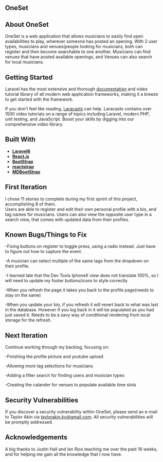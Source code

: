 
## OneSet


## About OneSet

OneSet is a web application that allows musicians to easily find open availabilities to play, wherever someone has posted an opening.
With 2 user types, musicians and venues(people looking for musicians, both can register and then become searchable to one another. Musicians can find venues that have posted available openings, and Venues can also search for local musicians.


## Getting Started

Laravel has the most extensive and thorough [documentation](https://laravel.com/docs) and video tutorial library of all modern web application frameworks, making it a breeze to get started with the framework.

If you don't feel like reading, [Laracasts](https://laracasts.com) can help. Laracasts contains over 1500 video tutorials on a range of topics including Laravel, modern PHP, unit testing, and JavaScript. Boost your skills by digging into our comprehensive video library.

## Built With

- **[Laravel6](https://laravel.com/)**
- **[React.js](https://reactjs.org/)**
- **[BootStrap](https://getbootstrap.com/docs/4.1/getting-started/introduction/)**
- **[reactstrap](https://reactstrap.github.io/)**
- **[MDBootStrap](https://mdbootstrap.com/)**


## First Iteration

I chose 11 stories to complete during my first sprint of this project, accomplishing 8 of them.  
Users are able to register and edit their own personal profile with a bio, and tag names for musicians.
Users can also view the opposite user type in a search view, that comes with updated data from their profiles.


## Known Bugs/Things to Fix
 -Fixing buttons on register to toggle press, using a radio instead. Just have to figure out how to capture the event.
 
 -A musician can select multiple of the same tags from the dropdown on their profile.
 
 -I learned late that the Dev Tools IphoneX view does not translate 100%, so I will need to update my footer buttons/icons to style         correctly
 
 -When you refresh the page it takes you back to the profile page(needs to stay on the same)
 
 -When you update your bio, if you refresh it will revert back to what was last in the database. However if you log back in it will be populated as you had just saved it. Needs to be a savy way of conditional rendering from local storage for the refresh.
 
 
## Next Iteration

Continue working through my backlog, focusing on:

-Finishing the profile picture and youtube upload

-Allowing more tag selections for musicians

-Adding a filter search for finding users and musician types

-Creating the calander for venues to populate available time slots
 


## Security Vulnerabilities

If you discover a security vulnerability within OneSet, please send an e-mail to Taylor Akin via [taylorakin.ky@gmail.com](mailto:taylorakin.ky@gmail.com). All security vulnerabilities will be promptly addressed.

## Acknowledgements

A big thanks to Justin Hall and Ian Rios teaching me over the past 16 weeks, and for helping me gain all the knowledge that I now have.

